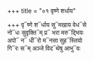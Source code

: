 +++
title = "०१ वृष्णे शर्धाय"

+++
वृ᳓ष्णे श᳓र्धाय सु᳓मखाय वेध᳓से  
नो᳓धः सुवृक्ति᳓म् प्र᳓ भरा मरु᳓द्भियः  
अपो᳓ न᳓ धी᳓रो म᳓नसा सुह᳓स्तियो  
गि᳓रः स᳓म् अञ्जे विद᳓थेषु आभु᳓वः